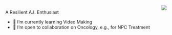 <img align="right" src="https://github-readme-stats.vercel.app/api?username=chncwang&count_private=true&include_all_commits=true"/>

A Resilient A.I. Enthusiast

- 🌱 I’m currently learning Video Making
- 👯 I’m open to collaboration on Oncology, e.g., for NPC Treatment

<!--
**chncwang/chncwang** is a ✨ _special_ ✨ repository because its `README.md` (this file) appears on your GitHub profile.

Here are some ideas to get you started:

- 🔭 I’m currently working on ...
- 🌱 I’m currently learning Video Making
- 👯 I’m looking to collaborate on Oncology, e.g., for Nasopharyngeal Carcinoma Treatment
- 🤔 I’m looking for help with ...
- 💬 Ask me about ...
- 📫 How to reach me: chncwang@gmail.com
- 😄 Pronouns: ...
- ⚡ Fun fact: ...
-->
